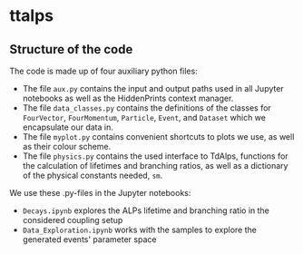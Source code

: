 # ttalps

## Structure of the code

The code is made up of four auxiliary python files:
- The file `aux.py` contains the input and output paths used in all Jupyter notebooks as well as the HiddenPrints context manager.
- The file `data_classes.py` contains the definitions of the classes for `FourVector`, `FourMomentum`, `Particle`, `Event`, and `Dataset` which we encapsulate our data in.
- The file `myplot.py` contains convenient shortcuts to plots we use, as well as their colour scheme.
- The file `physics.py` contains the used interface to TdAlps, functions for the calculation of lifetimes and branching ratios, as well as a dictionary of the physical constants needed, `sm`.

We use these .py-files in the Jupyter notebooks:
- `Decays.ipynb` explores the ALPs lifetime and branching ratio in the considered coupling setup
- `Data_Exploration.ipynb` works with the samples to explore the generated events' parameter space
